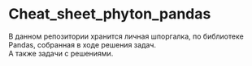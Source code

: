 # Cheat_sheet_phyton_pandas
В данном репозитории хранится личная шпоргалка, по библиотеке Pandas, собранная в ходе решения задач.  
А также задачи с решениями.
